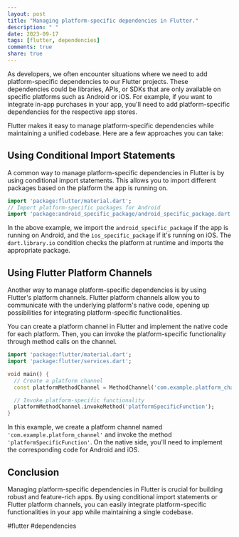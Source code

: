 ```yaml
---
layout: post
title: "Managing platform-specific dependencies in Flutter."
description: " "
date: 2023-09-17
tags: [flutter, dependencies]
comments: true
share: true
---
```


As developers, we often encounter situations where we need to add platform-specific dependencies to our Flutter projects. These dependencies could be libraries, APIs, or SDKs that are only available on specific platforms such as Android or iOS. For example, if you want to integrate in-app purchases in your app, you'll need to add platform-specific dependencies for the respective app stores.

Flutter makes it easy to manage platform-specific dependencies while maintaining a unified codebase. Here are a few approaches you can take:

## Using Conditional Import Statements

A common way to manage platform-specific dependencies in Flutter is by using conditional import statements. This allows you to import different packages based on the platform the app is running on.

```dart
import 'package:flutter/material.dart';
// Import platform-specific packages for Android
import 'package:android_specific_package/android_specific_package.dart' if (dart.library.io) 'package:ios_specific_package/ios_specific_package.dart';
```

In the above example, we import the `android_specific_package` if the app is running on Android, and the `ios_specific_package` if it's running on iOS. The `dart.library.io` condition checks the platform at runtime and imports the appropriate package.

## Using Flutter Platform Channels

Another way to manage platform-specific dependencies is by using Flutter's platform channels. Flutter platform channels allow you to communicate with the underlying platform's native code, opening up possibilities for integrating platform-specific functionalities.

You can create a platform channel in Flutter and implement the native code for each platform. Then, you can invoke the platform-specific functionality through method calls on the channel.

```dart
import 'package:flutter/material.dart';
import 'package:flutter/services.dart';

void main() {
  // Create a platform channel
  const platformMethodChannel = MethodChannel('com.example.platform_channel');

  // Invoke platform-specific functionality
  platformMethodChannel.invokeMethod('platformSpecificFunction');
}
```

In this example, we create a platform channel named `'com.example.platform_channel'` and invoke the method `'platformSpecificFunction'`. On the native side, you'll need to implement the corresponding code for Android and iOS.

## Conclusion

Managing platform-specific dependencies in Flutter is crucial for building robust and feature-rich apps. By using conditional import statements or Flutter platform channels, you can easily integrate platform-specific functionalities in your app while maintaining a single codebase.

#flutter #dependencies